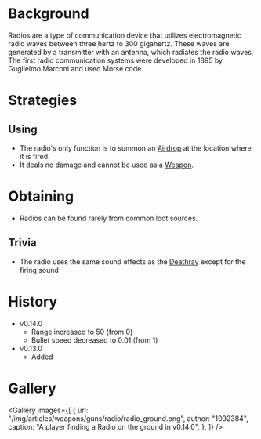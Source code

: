 <Stub />

# Background

Radios are a type of communication device that utilizes electromagnetic radio waves between three hertz to 300 gigahertz. These waves are generated by a transmitter with an antenna, which radiates the radio waves. The first radio communication systems were developed in 1895 by Guglielmo Marconi and used Morse code.

# Strategies

## Using

- The radio's only function is to summon an [Airdrop](/obstacles/airdrop_crate) at the location where it is fired.
- It deals no damage and cannot be used as a [Weapon](/weapons).

# Obtaining

- Radios can be found rarely from common loot sources.

## Trivia

- The radio uses the same sound effects as the [Deathray](/weapons/guns/deathray) except for the firing sound

# History

- v0.14.0
  - Range increased to 50 (from 0)
  - Bullet speed decreased to 0.01 (from 1)
- v0.13.0
  - Added

# Gallery

<Gallery
  images={[
    {
      url: "/img/articles/weapons/guns/radio/radio_ground.png",
      author: "1092384",
      caption: "A player finding a Radio on the ground in v0.14.0",
    },
  ]}
/>
